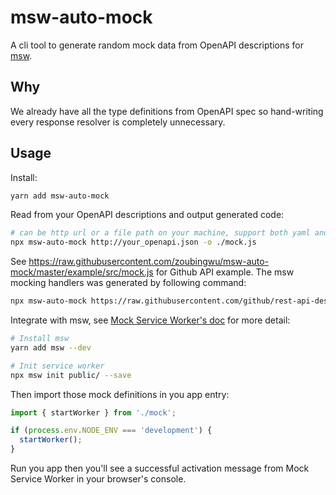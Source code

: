 # msw-auto-mock

A cli tool to generate random mock data from OpenAPI descriptions for [msw](https://github.com/mswjs/msw).

## Why

We already have all the type definitions from OpenAPI spec so hand-writing every response resolver is completely unnecessary.

## Usage

Install:

```sh
yarn add msw-auto-mock
```

Read from your OpenAPI descriptions and output generated code:

```sh
# can be http url or a file path on your machine, support both yaml and json.
npx msw-auto-mock http://your_openapi.json -o ./mock.js
```

See https://raw.githubusercontent.com/zoubingwu/msw-auto-mock/master/example/src/mock.js for Github API example. The msw mocking handlers was generated by following command:

```sh
npx msw-auto-mock https://raw.githubusercontent.com/github/rest-api-description/main/descriptions/ghes-3.3/ghes-3.3.json --output ./example/src/mock.js
```

Integrate with msw, see [Mock Service Worker's doc](https://mswjs.io/docs/getting-started/integrate/browser) for more detail:

```sh
# Install msw
yarn add msw --dev

# Init service worker
npx msw init public/ --save
```

Then import those mock definitions in you app entry:

```js
import { startWorker } from './mock';

if (process.env.NODE_ENV === 'development') {
  startWorker();
}
```

Run you app then you'll see a successful activation message from Mock Service Worker in your browser's console.

